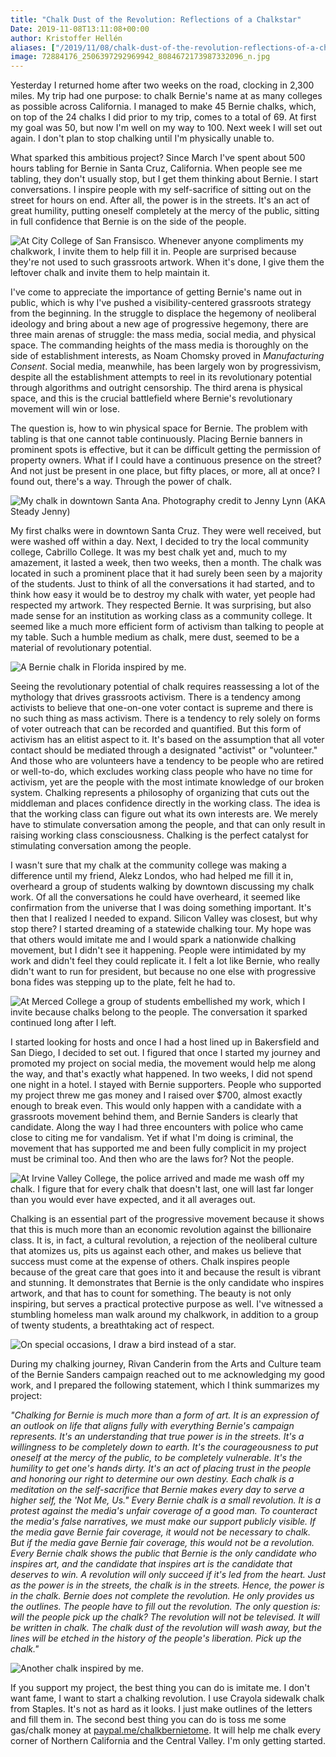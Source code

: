 ```yaml
---
title: "Chalk Dust of the Revolution: Reflections of a Chalkstar"
Date: 2019-11-08T13:11:08+00:00
author: Kristoffer Hellén
aliases: ["/2019/11/08/chalk-dust-of-the-revolution-reflections-of-a-chalkstar"]
image: 72884176_2506397292969942_8084672173987332096_n.jpg
---
```


Yesterday I returned home after two weeks on the road, clocking in 2,300 miles. My trip had one purpose: to chalk Bernie's name at as many colleges as possible across California. I managed to make 45 Bernie chalks, which, on top of the 24 chalks I did prior to my trip, comes to a total of 69. At first my goal was 50, but now I'm well on my way to 100. Next week I will set out again. I don't plan to stop chalking until I'm physically unable to.

What sparked this ambitious project? Since March I've spent about 500 hours tabling for Bernie in Santa Cruz, California. When people see me tabling, they don't usually stop, but I get them thinking about Bernie. I start conversations. I inspire people with my self-sacrifice of sitting out on the street for hours on end. After all, the power is in the streets. It's an act of great humility, putting oneself completely at the mercy of the public, sitting in full confidence that Bernie is on the side of the people.

![](74685224_2611600438886697_6493774050840543232_n.jpg "At City College of San Fransisco. Whenever anyone compliments my chalkwork, I invite them to help fill it in. People are surprised because they're not used to such grassroots artwork. When it's done, I give them the leftover chalk and invite them to help maintain it.")

I've come to appreciate the importance of getting Bernie's name out in public, which is why I've pushed a visibility-centered grassroots strategy from the beginning. In the struggle to displace the hegemony of neoliberal ideology and bring about a new age of progressive hegemony, there are three main arenas of struggle: the mass media, social media, and physical space. The commanding heights of the mass media is thoroughly on the side of establishment interests, as Noam Chomsky proved in *Manufacturing Consent*. Social media, meanwhile, has been largely won by progressivism, despite all the establishment attempts to reel in its revolutionary potential through algorithms and outright censorship. The third arena is physical space, and this is the crucial battlefield where Bernie's revolutionary movement will win or lose.

The question is, how to win physical space for Bernie. The problem with tabling is that one cannot table continuously. Placing Bernie banners in prominent spots is effective, but it can be difficult getting the permission of property owners. What if I could have a continuous presence on the street? And not just be present in one place, but fifty places, or more, all at once? I found out, there's a way. Through the power of chalk.

![](72884176_2506397292969942_8084672173987332096_n.jpg "My chalk in downtown Santa Ana. Photography credit to Jenny Lynn (AKA Steady Jenny)")

My first chalks were in downtown Santa Cruz. They were well received, but were washed off within a day. Next, I decided to try the local community college, Cabrillo College. It was my best chalk yet and, much to my amazement, it lasted a week, then two weeks, then a month. The chalk was located in such a prominent place that it had surely been seen by a majority of the students. Just to think of all the conversations it had started, and to think how easy it would be to destroy my chalk with water, yet people had respected my artwork. They respected Bernie. It was surprising, but also made sense for an institution as working class as a community college. It seemed like a much more efficient form of activism than talking to people at my table. Such a humble medium as chalk, mere dust, seemed to be a material of revolutionary potential.

 ![](74664532_447783989202785_5159490194881118208_n.jpg "A Bernie chalk in Florida inspired by me.")

Seeing the revolutionary potential of chalk requires reassessing a lot of the mythology that drives grassroots activism. There is a tendency among activists to believe that one-on-one voter contact is supreme and there is no such thing as mass activism. There is a tendency to rely solely on forms of voter outreach that can be recorded and quantified. But this form of activism has an elitist aspect to it. It's based on the assumption that all voter contact should be mediated through a designated "activist" or "volunteer." And those who are volunteers have a tendency to be people who are retired or well-to-do, which excludes working class people who have no time for activism, yet are the people with the most intimate knowledge of our broken system. Chalking represents a philosophy of organizing that cuts out the middleman and places confidence directly in the working class. The idea is that the working class can figure out what its own interests are. We merely have to stimulate conversation among the people, and that can only result in raising working class consciousness. Chalking is the perfect catalyst for stimulating conversation among the people.

I wasn't sure that my chalk at the community college was making a difference until my friend, Alekz Londos, who had helped me fill it in, overheard a group of students walking by downtown discussing my chalk work. Of all the conversations he could have overheard, it seemed like confirmation from the universe that I was doing something important. It's then that I realized I needed to expand. Silicon Valley was closest, but why stop there? I started dreaming of a statewide chalking tour. My hope was that others would imitate me and I would spark a nationwide chalking movement, but I didn't see it happening. People were intimidated by my work and didn't feel they could replicate it. I felt a lot like Bernie, who really didn't want to run for president, but because no one else with progressive bona fides was stepping up to the plate, felt he had to.

![](76695098_1298691520312562_4265718388325613568_n.jpg "At Merced College a group of students embellished my work, which I invite because chalks belong to the people. The conversation it sparked continued long after I left.")

I started looking for hosts and once I had a host lined up in Bakersfield and San Diego, I decided to set out. I figured that once I started my journey and promoted my project on social media, the movement would help me along the way, and that's exactly what happened. In two weeks, I did not spend one night in a hotel. I stayed with Bernie supporters. People who supported my project threw me gas money and I raised over $700, almost exactly enough to break even. This would only happen with a candidate with a grassroots movement behind them, and Bernie Sanders is clearly that candidate. Along the way I had three encounters with police who came close to citing me for vandalism. Yet if what I'm doing is criminal, the movement that has supported me and been fully complicit in my project must be criminal too. And then who are the laws for? Not the people.

![](76640146_2576837715764124_6292179362686959616_n.jpg "At Irvine Valley College, the police arrived and made me wash off my chalk. I figure that for every chalk that doesn't last, one will last far longer than you would ever have expected, and it all averages out.")

Chalking is an essential part of the progressive movement because it shows that this is much more than an economic revolution against the billionaire class. It is, in fact, a cultural revolution, a rejection of the neoliberal culture that atomizes us, pits us against each other, and makes us believe that success must come at the expense of others. Chalk inspires people because of the great care that goes into it and because the result is vibrant and stunning. It demonstrates that Bernie is the only candidate who inspires artwork, and that has to count for something. The beauty is not only inspiring, but serves a practical protective purpose as well. I've witnessed a stumbling homeless man walk around my chalkwork, in addition to a group of twenty students, a breathtaking act of respect.

![](70878002_2293861400722286_6123789921397243904_n.jpg "On special occasions, I draw a bird instead of a star.")

During my chalking journey, Rivan Canderin from the Arts and Culture team of the Bernie Sanders campaign reached out to me acknowledging my good work, and I prepared the following statement, which I think summarizes my project:

*"Chalking for Bernie is much more than a form of art. It is an expression of an outlook on life that aligns fully with everything Bernie's campaign represents. It's an understanding that true power is in the streets. It's a willingness to be completely down to earth. It's the courageousness to put oneself at the mercy of the public, to be completely vulnerable. It's the humility to get one's hands dirty. It's an act of placing trust in the people and honoring our right to determine our own destiny. Each chalk is a meditation on the self-sacrifice that Bernie makes every day to serve a higher self, the 'Not Me, Us."*
*Every Bernie chalk is a small revolution. It is a protest against the media's unfair coverage of a good man. To counteract the media's false narratives, we must make our support publicly visible. If the media gave Bernie fair coverage, it would not be necessary to chalk. But if the media gave Bernie fair coverage, this would not be a revolution. Every Bernie chalk shows the public that Bernie is the only candidate who inspires art, and the candidate that inspires art is the candidate that deserves to win. A revolution will only succeed if it's led from the heart.*
*Just as the power is in the streets, the chalk is in the streets. Hence, the power is in the chalk. Bernie does not complete the revolution. He only provides us the outlines. The people have to fill out the revolution. The only question is: will the people pick up the chalk?*
*The revolution will not be televised. It will be written in chalk. The chalk dust of the revolution will wash away, but the lines will be etched in the history of the people's liberation.*
*Pick up the chalk."*

![](74573502_535082997324483_481336207473639424_n.jpg "Another chalk inspired by me.")

If you support my project, the best thing you can do is imitate me. I don't want fame, I want to start a chalking revolution. I use Crayola sidewalk chalk from Staples. It's not as hard as it looks. I just make outlines of the letters and fill them in. The second best thing you can do is toss me some gas/chalk money at [paypal.me/chalkbernietome](https://www.paypal.me/chalkbernietome). It will help me chalk every corner of Northern California and the Central Valley. I'm only getting started.
